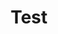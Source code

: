---
title: "Test"
pass_percentage: 70
questions:
    - id: "q1"
      text: "Which of the following Linux kernel features makes running a process in isolation possible?"
      type: "single-answer"
      marks: 2
      options:
        - id: "a"
          text: "virtualspace"
        - id: "b"
          text: "userspace"
        - id: "c"
          text: "namespace"
          is_correct: true
        - id: "d"
          text: "containerspace"

    - id: "q2"
      text: "Docker Hub is a type of ___________."
      type: "single-answer"
      marks: 2
      options:
        - id: "a"
          text: "Repository"
        - id: "b"
          text: "SCM (Supply Chain Management)"
        - id: "c"
          text: "Orchestration engine"
        - id: "d"
          text: "Registry"
          is_correct: true


    - id: "q3"
      text: "Which of the following features are provided by Kubernetes directly?"
      type: "multiple-answers"
      marks: 2
      options:
        - id: "a"
          text: "Service mesh"
        - id: "b"
          text: "Availability"
          is_correct: true
        - id: "c"
          text: "Networking"
        - id: "d"
          text: "Scalability"
          is_correct: true
    
    - id: "q4"
      text: "Which of the following statements is correct?"
      type: "single-answer"
      marks: 2
      options:
        - id: "a"
          text: "Kubernetes is NOT an container orchestration tool"
        - id: "b"
          text: "Kubernetes is NOT a programming language used for developing cloud native applications"
          is_correct: true
        - id: "c"
          text: "Kubernetes is NOT an open source platform for automating deployment, scaling, and operations of application container"
        - id: "d"
          text: "Kubernetes is NOT a system for managing containerized applications across multiple hosts"

layout: "test"
type: "test"
---